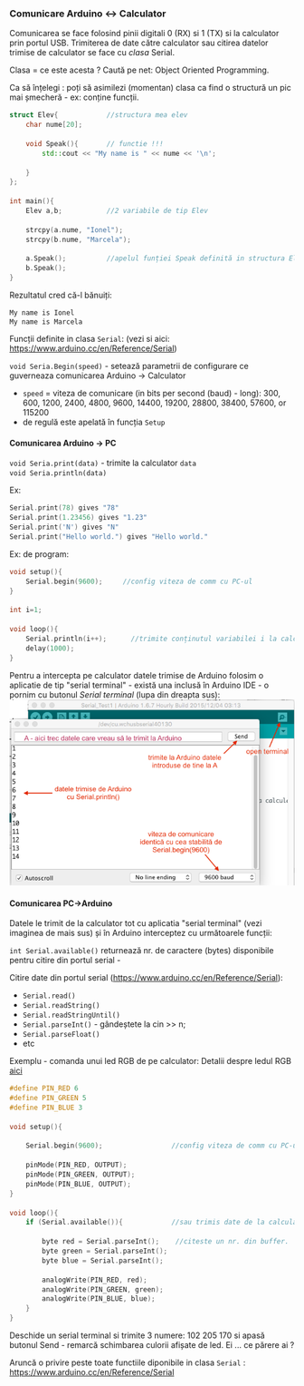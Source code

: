 ### Comunicare Arduino <-> Calculator 
Comunicarea se face folosind pinii digitali 0 (RX) si 1 (TX) si la calculator prin portul USB.
Trimiterea de date către calculator sau citirea datelor trimise de calculator se face cu _clasa_ Serial.

Clasa = ce este acesta ? Caută pe net: Object Oriented Programming.

Ca să înțelegi : poți să asimilezi (momentan) clasa ca find o structură un pic mai șmecheră - ex: conține funcții.

``` c++
struct Elev{			//structura mea elev
    char nume[20];

    void Speak(){       // functie !!!
        std::cout << "My name is " << nume << '\n';

    }
};

int main(){
    Elev a,b; 			//2 variabile de tip Elev
    
    strcpy(a.nume, "Ionel");    
    strcpy(b.nume, "Marcela");

    a.Speak();			//apelul funției Speak definită in structura Elev
    b.Speak();
}
```

Rezultatul cred că-l bănuiți:

``` 
My name is Ionel
My name is Marcela
```

Funcții definite in clasa `Serial`: (vezi si aici: https://www.arduino.cc/en/Reference/Serial)

`void Seria.Begin(speed)` - setează parametrii de configurare ce guverneaza comunicarea Arduino -> Calculator
 - `speed` = viteza de comunicare (in bits per second (baud) - long): 300, 600, 1200, 2400, 4800, 9600, 14400, 19200, 28800, 38400, 57600, or 115200
 - de regulă este apelată în funcția `Setup`

#### Comunicarea Arduino -> PC
 `void Seria.print(data)` - trimite la calculator `data`  
 `void Seria.println(data)` 
 
 Ex:
``` c++
Serial.print(78) gives "78"
Serial.print(1.23456) gives "1.23"
Serial.print('N') gives "N"
Serial.print("Hello world.") gives "Hello world."
```

Ex: de program:
``` c++
void setup(){
	Serial.begin(9600); 	//config viteza de comm cu PC-ul
}

int i=1;

void loop(){
	Serial.println(i++);      //trimite conținutul variabilei i la calculator
	delay(1000);
}
```

Pentru a intercepta pe calculator datele trimise de Arduino folosim o aplicatie de tip "serial terminal" - există una inclusă în Arduino IDE - o pornim cu butonul  _Serial terminal_ (lupa din dreapta sus):
![Serial](img/Serial.png)

#### Comunicarea PC->Arduino 
Datele le trimit de la calculator tot cu aplicatia "serial terminal" (vezi imaginea de mais sus) și în Arduino interceptez cu următoarele funcții:

`int Serial.available()`  returnează nr. de caractere (bytes) disponibile pentru citire din portul serial - 

Citire date din portul serial (https://www.arduino.cc/en/Reference/Serial):
- `Serial.read()`  
- `Serial.readString()`
- `Serial.readStringUntil()`    
- `Serial.parseInt()`  - gândeștete la cin >> n;
- `Serial.parseFloat()` 
- etc

Exemplu - comanda unui led RGB de pe calculator:
Detalii despre ledul RGB [aici](../caserola#rgb---led)

``` c++
#define PIN_RED 6
#define PIN_GREEN 5
#define PIN_BLUE 3

void setup(){
    
    Serial.begin(9600);                 //config viteza de comm cu PC-ul

    pinMode(PIN_RED, OUTPUT);
    pinMode(PIN_GREEN, OUTPUT);
    pinMode(PIN_BLUE, OUTPUT);
}

void loop(){
    if (Serial.available()){            //sau trimis date de la calculator ?

        byte red = Serial.parseInt();    //citeste un nr. din buffer. 
        byte green = Serial.parseInt();    
        byte blue = Serial.parseInt();    

        analogWrite(PIN_RED, red);
        analogWrite(PIN_GREEN, green);
        analogWrite(PIN_BLUE, blue);   
    }
}
```

Deschide un serial terminal si trimite 3 numere: 102 205 170 si apasă butonul Send - remarcă schimbarea culorii afișate de led. Ei ... ce părere ai ? 

Aruncă o privire peste toate functiile diponibile in clasa `Serial` : https://www.arduino.cc/en/Reference/Serial


